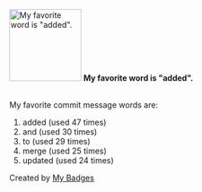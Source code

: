 <img src="https://github.com/my-badges/my-badges/blob/master/src/all-badges/favorite-word/favorite-word.png?raw=true" alt="My favorite word is &quot;added&quot;." title="My favorite word is &quot;added&quot;." width="128">
<strong>My favorite word is &quot;added&quot;.</strong>
<br><br>

My favorite commit message words are:

1. added (used 47 times)
2. and (used 30 times)
3. to (used 29 times)
4. merge (used 25 times)
5. updated (used 24 times)


Created by <a href="https://github.com/my-badges/my-badges">My Badges</a>